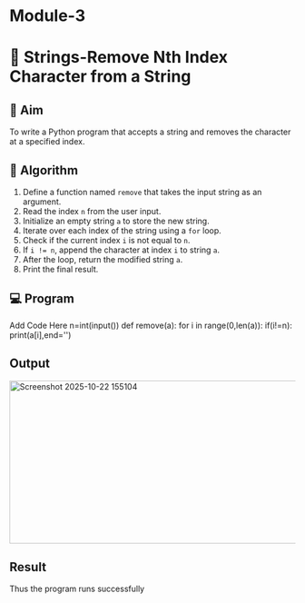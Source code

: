 # Module-3
# 🧹 Strings-Remove Nth Index Character from a String

## 🎯 Aim
To write a Python program that accepts a string and removes the character at a specified index.

## 🧠 Algorithm
1. Define a function named `remove` that takes the input string as an argument.
2. Read the index `n` from the user input.
3. Initialize an empty string `a` to store the new string.
4. Iterate over each index of the string using a `for` loop.
5. Check if the current index `i` is not equal to `n`.
6. If `i != n`, append the character at index `i` to string `a`.
7. After the loop, return the modified string `a`.
8. Print the final result.

## 💻 Program
Add Code Here
n=int(input())
def remove(a):
    for i in range(0,len(a)):
        if(i!=n):
            print(a[i],end='')
## Output
<img width="854" height="287" alt="Screenshot 2025-10-22 155104" src="https://github.com/user-attachments/assets/16d14ecf-278b-4c6e-83ab-1365229aea51" />


## Result
Thus the program runs successfully
